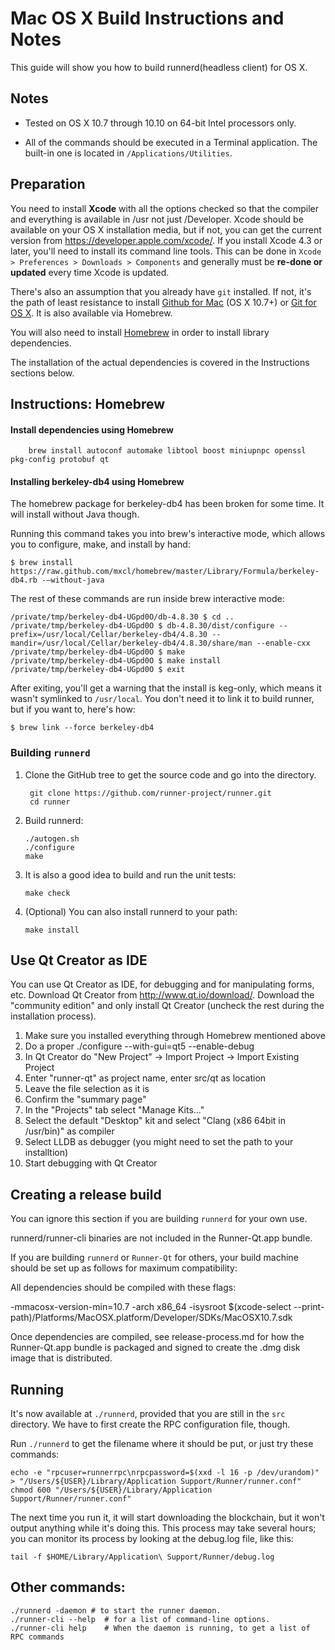 Mac OS X Build Instructions and Notes
====================================
This guide will show you how to build runnerd(headless client) for OS X.

Notes
-----

* Tested on OS X 10.7 through 10.10 on 64-bit Intel processors only.

* All of the commands should be executed in a Terminal application. The
built-in one is located in `/Applications/Utilities`.

Preparation
-----------

You need to install **Xcode**  with all the options checked so that the compiler
and everything is available in /usr not just /Developer. Xcode should be
available on your OS X installation media, but if not, you can get the
current version from https://developer.apple.com/xcode/. If you install
Xcode 4.3 or later, you'll need to install its command line tools. This can
be done in `Xcode > Preferences > Downloads > Components` and generally must
be **re-done or updated** every time Xcode is updated.

There's also an assumption that you already have `git` installed. If
not, it's the path of least resistance to install [Github for Mac](https://mac.github.com/)
(OS X 10.7+) or
[Git for OS X](https://code.google.com/p/git-osx-installer/). It is also
available via Homebrew.

You will also need to install [Homebrew](http://brew.sh) in order to install library
dependencies.

The installation of the actual dependencies is covered in the Instructions
sections below.

Instructions: Homebrew
----------------------

#### Install dependencies using Homebrew

        brew install autoconf automake libtool boost miniupnpc openssl pkg-config protobuf qt

#### Installing berkeley-db4 using Homebrew

The homebrew package for berkeley-db4 has been broken for some time.  It will install without Java though.

Running this command takes you into brew's interactive mode, which allows you to configure, make, and install by hand:

```
$ brew install https://raw.github.com/mxcl/homebrew/master/Library/Formula/berkeley-db4.rb -–without-java 

```

The rest of these commands are run inside brew interactive mode:
```
/private/tmp/berkeley-db4-UGpd0O/db-4.8.30 $ cd ..
/private/tmp/berkeley-db4-UGpd0O $ db-4.8.30/dist/configure --prefix=/usr/local/Cellar/berkeley-db4/4.8.30 --mandir=/usr/local/Cellar/berkeley-db4/4.8.30/share/man --enable-cxx
/private/tmp/berkeley-db4-UGpd0O $ make
/private/tmp/berkeley-db4-UGpd0O $ make install
/private/tmp/berkeley-db4-UGpd0O $ exit
```

After exiting, you'll get a warning that the install is keg-only, which means it wasn't symlinked to `/usr/local`.  You don't need it to link it to build runner, but if you want to, here's how:

    $ brew link --force berkeley-db4


### Building `runnerd`

1. Clone the GitHub tree to get the source code and go into the directory.

        git clone https://github.com/runner-project/runner.git
        cd runner

2.  Build runnerd:

        ./autogen.sh
        ./configure
        make

3.  It is also a good idea to build and run the unit tests:

        make check

4.  (Optional) You can also install runnerd to your path:

        make install

Use Qt Creator as IDE
------------------------
You can use Qt Creator as IDE, for debugging and for manipulating forms, etc.
Download Qt Creator from http://www.qt.io/download/. Download the "community edition" and only install Qt Creator (uncheck the rest during the installation process).

1. Make sure you installed everything through Homebrew mentioned above
2. Do a proper ./configure --with-gui=qt5 --enable-debug
3. In Qt Creator do "New Project" -> Import Project -> Import Existing Project
4. Enter "runner-qt" as project name, enter src/qt as location
5. Leave the file selection as it is
6. Confirm the "summary page"
7. In the "Projects" tab select "Manage Kits..."
8. Select the default "Desktop" kit and select "Clang (x86 64bit in /usr/bin)" as compiler
9. Select LLDB as debugger (you might need to set the path to your installtion)
10. Start debugging with Qt Creator

Creating a release build
------------------------
You can ignore this section if you are building `runnerd` for your own use.

runnerd/runner-cli binaries are not included in the Runner-Qt.app bundle.

If you are building `runnerd` or `Runner-Qt` for others, your build machine should be set up
as follows for maximum compatibility:

All dependencies should be compiled with these flags:

 -mmacosx-version-min=10.7
 -arch x86_64
 -isysroot $(xcode-select --print-path)/Platforms/MacOSX.platform/Developer/SDKs/MacOSX10.7.sdk

Once dependencies are compiled, see release-process.md for how the Runner-Qt.app
bundle is packaged and signed to create the .dmg disk image that is distributed.

Running
-------

It's now available at `./runnerd`, provided that you are still in the `src`
directory. We have to first create the RPC configuration file, though.

Run `./runnerd` to get the filename where it should be put, or just try these
commands:

    echo -e "rpcuser=runnerrpc\nrpcpassword=$(xxd -l 16 -p /dev/urandom)" > "/Users/${USER}/Library/Application Support/Runner/runner.conf"
    chmod 600 "/Users/${USER}/Library/Application Support/Runner/runner.conf"

The next time you run it, it will start downloading the blockchain, but it won't
output anything while it's doing this. This process may take several hours;
you can monitor its process by looking at the debug.log file, like this:

    tail -f $HOME/Library/Application\ Support/Runner/debug.log

Other commands:
-------

    ./runnerd -daemon # to start the runner daemon.
    ./runner-cli --help  # for a list of command-line options.
    ./runner-cli help    # When the daemon is running, to get a list of RPC commands
